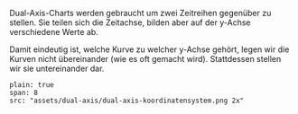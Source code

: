 

Dual-Axis-Charts werden gebraucht um zwei Zeitreihen gegenüber zu stellen. Sie teilen sich die Zeitachse, bilden aber auf der y-Achse verschiedene Werte ab.

Damit eindeutig ist, welche Kurve zu welcher y-Achse gehört, legen wir die Kurven nicht übereinander (wie es oft gemacht wird). Stattdessen stellen wir sie untereinander dar.

```image
plain: true
span: 8
src: "assets/dual-axis/dual-axis-koordinatensystem.png 2x"
```
